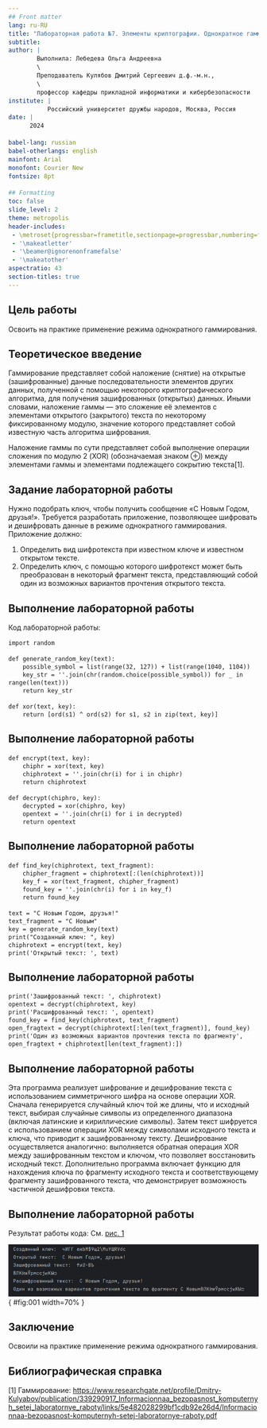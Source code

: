 ```yaml
---
## Front matter
lang: ru-RU
title: "Лабораторная работа №7. Элементы криптографии. Однократное гаммирование" 
subtitle: 
author: |
        Выполнила: Лебедева Ольга Андреевна
        \
        Преподаватель Кулябов Дмитрий Сергеевич д.ф.-м.н.,
        \ 
        профессор кафедры прикладной информатики и кибербезопасности
institute: |
           Российский университет дружбы народов, Москва, Россия
date: |
      2024

babel-lang: russian
babel-otherlangs: english
mainfont: Arial
monofont: Courier New
fontsize: 8pt

## Formatting
toc: false
slide_level: 2
theme: metropolis
header-includes: 
 - \metroset{progressbar=frametitle,sectionpage=progressbar,numbering=fraction}
 - '\makeatletter'
 - '\beamer@ignorenonframefalse'
 - '\makeatother'
aspectratio: 43
section-titles: true
---
```


## Цель работы

Освоить на практике применение режима однократного гаммирования.

## Теоретическое введение

Гаммирование представляет собой наложение (снятие) на открытые (зашифрованные) данные последовательности элементов других данных, полученной с помощью некоторого криптографического алгоритма, для получения зашифрованных (открытых) данных. Иными словами, наложение
гаммы — это сложение её элементов с элементами открытого (закрытого) текста по некоторому фиксированному модулю, значение которого представляет собой известную часть алгоритма шифрования.

Наложение гаммы по сути представляет собой выполнение операции сложения по модулю 2 (XOR) (обозначаемая знаком ⊕) между элементами гаммы и элементами подлежащего сокрытию текста[1].

## Задание лабораторной работы

Нужно подобрать ключ, чтобы получить сообщение «С Новым Годом,
друзья!». Требуется разработать приложение, позволяющее шифровать и дешифровать данные в режиме однократного гаммирования. Приложение должно:
1. Определить вид шифротекста при известном ключе и известном открытом тексте.
2. Определить ключ, с помощью которого шифротекст может быть преобразован в некоторый фрагмент текста, представляющий собой один из
возможных вариантов прочтения открытого текста.

## Выполнение лабораторной работы

Код лабораторной работы:

    import random

    def generate_random_key(text):
        possible_symbol = list(range(32, 127)) + list(range(1040, 1104))
        key_str = ''.join(chr(random.choice(possible_symbol)) for _ in range(len(text)))
        return key_str

    def xor(text, key):
        return [ord(s1) ^ ord(s2) for s1, s2 in zip(text, key)]

## Выполнение лабораторной работы        

    def encrypt(text, key):
        chiphr = xor(text, key)
        chiphrotext = ''.join(chr(i) for i in chiphr)
        return chiphrotext

    def decrypt(chiphro, key):
        decrypted = xor(chiphro, key)
        opentext = ''.join(chr(i) for i in decrypted)
        return opentext

## Выполнение лабораторной работы

    def find_key(chiphrotext, text_fragment):
        chipher_fragment = chiphrotext[:(len(chiphrotext))]
        key_f = xor(text_fragment, chipher_fragment)
        found_key = ''.join(chr(i) for i in key_f)
        return found_key

    text = "С Новым Годом, друзья!"
    text_fragment = "С Новым"
    key = generate_random_key(text)
    print("Созданный ключ: ", key)
    chiphrotext = encrypt(text, key)
    print('Открытый текст: ', text)

## Выполнение лабораторной работы

    print('Зашифрованный текст: ', chiphrotext)
    opentext = decrypt(chiphrotext, key)
    print('Расшифрованный текст: ', opentext)
    found_key = find_key(chiphrotext, text_fragment)
    open_fragtext = decrypt(chiphrotext[:len(text_fragment)], found_key)
    print('Один из возможных вариантов прочтения текста по фрагменту', open_fragtext + chiphrotext[len(text_fragment):])

## Выполнение лабораторной работы

Эта программа реализует шифрование и дешифрование текста с использованием симметричного шифра на основе операции XOR. Сначала генерируется случайный ключ той же длины, что и исходный текст, выбирая случайные символы из определенного диапазона (включая латинские и кириллические символы). Затем текст шифруется с использованием операции XOR между символами исходного текста и ключа, что приводит к зашифрованному тексту. Дешифрование осуществляется аналогично: выполняется обратная операция XOR между зашифрованным текстом и ключом, что позволяет восстановить исходный текст. Дополнительно программа включает функцию для нахождения ключа по фрагменту исходного текста и соответствующему фрагменту зашифрованного текста, что демонстрирует возможность частичной дешифровки текста.

## Выполнение лабораторной работы

Результат работы кода: Cм. [рис. 1](#fig:001)

![Результат работы кода](1.png){ #fig:001 width=70% }

## Заключение

Освоили  на практике применение режима однократного гаммирования.

## Библиографическая справка 

[1] Гаммирование: https://www.researchgate.net/profile/Dmitry-Kulyabov/publication/339290917_Informacionnaa_bezopasnost_komputernyh_setej_laboratornye_raboty/links/5e482028299bf1cdb92e26d4/Informacionnaa-bezopasnost-komputernyh-setej-laboratornye-raboty.pdf





































